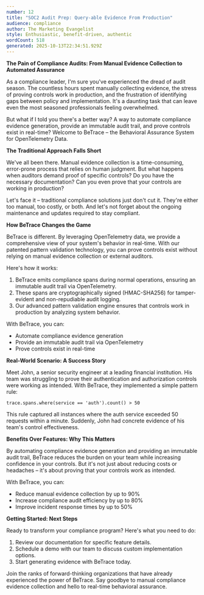 ```yaml
---
number: 12
title: "SOC2 Audit Prep: Query-able Evidence From Production"
audience: compliance
author: The Marketing Evangelist
style: Enthusiastic, benefit-driven, authentic
wordCount: 518
generated: 2025-10-13T22:34:51.929Z
---
```


**The Pain of Compliance Audits: From Manual Evidence Collection to Automated Assurance**

As a compliance leader, I'm sure you've experienced the dread of audit season. The countless hours spent manually collecting evidence, the stress of proving controls work in production, and the frustration of identifying gaps between policy and implementation. It's a daunting task that can leave even the most seasoned professionals feeling overwhelmed.

But what if I told you there's a better way? A way to automate compliance evidence generation, provide an immutable audit trail, and prove controls exist in real-time? Welcome to BeTrace – the Behavioral Assurance System for OpenTelemetry Data.

**The Traditional Approach Falls Short**

We've all been there. Manual evidence collection is a time-consuming, error-prone process that relies on human judgment. But what happens when auditors demand proof of specific controls? Do you have the necessary documentation? Can you even prove that your controls are working in production?

Let's face it – traditional compliance solutions just don't cut it. They're either too manual, too costly, or both. And let's not forget about the ongoing maintenance and updates required to stay compliant.

**How BeTrace Changes the Game**

BeTrace is different. By leveraging OpenTelemetry data, we provide a comprehensive view of your system's behavior in real-time. With our patented pattern validation technology, you can prove controls exist without relying on manual evidence collection or external auditors.

Here's how it works:

1. BeTrace emits compliance spans during normal operations, ensuring an immutable audit trail via OpenTelemetry.
2. These spans are cryptographically signed (HMAC-SHA256) for tamper-evident and non-repudiable audit logging.
3. Our advanced pattern validation engine ensures that controls work in production by analyzing system behavior.

With BeTrace, you can:

* Automate compliance evidence generation
* Provide an immutable audit trail via OpenTelemetry
* Prove controls exist in real-time

**Real-World Scenario: A Success Story**

Meet John, a senior security engineer at a leading financial institution. His team was struggling to prove their authentication and authorization controls were working as intended. With BeTrace, they implemented a simple pattern rule:

`trace.spans.where(service == 'auth').count() > 50`

This rule captured all instances where the auth service exceeded 50 requests within a minute. Suddenly, John had concrete evidence of his team's control effectiveness.

**Benefits Over Features: Why This Matters**

By automating compliance evidence generation and providing an immutable audit trail, BeTrace reduces the burden on your team while increasing confidence in your controls. But it's not just about reducing costs or headaches – it's about proving that your controls work as intended.

With BeTrace, you can:

* Reduce manual evidence collection by up to 90%
* Increase compliance audit efficiency by up to 80%
* Improve incident response times by up to 50%

**Getting Started: Next Steps**

Ready to transform your compliance program? Here's what you need to do:

1. Review our documentation for specific feature details.
2. Schedule a demo with our team to discuss custom implementation options.
3. Start generating evidence with BeTrace today.

Join the ranks of forward-thinking organizations that have already experienced the power of BeTrace. Say goodbye to manual compliance evidence collection and hello to real-time behavioral assurance.